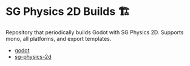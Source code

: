 # SG Physics 2D Builds 🏗️

Repository that periodically builds Godot with SG Physics 2D. Supports mono, all platforms, and export templates.

- [godot](https://github.com/godotengine/godot)
- [sg-physics-2d](https://gitlab.com/snopek-games/sg-physics-2d)
